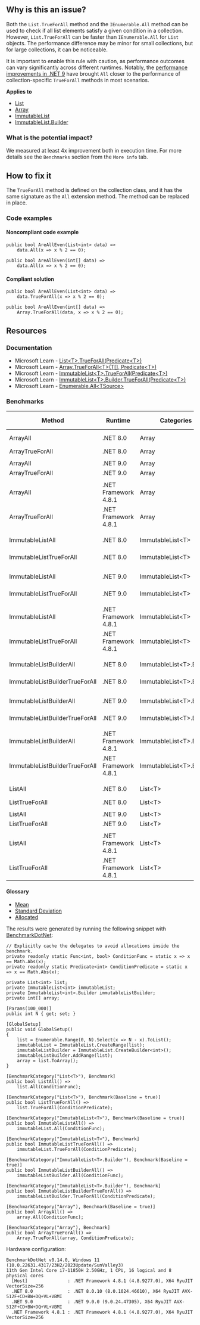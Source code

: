 ## Why is this an issue?

Both the `List.TrueForAll` method and the `IEnumerable.All` method can be used to check if all list elements satisfy a given
condition in a collection. However, `List.TrueForAll` can be faster than `IEnumerable.All` for `List` objects. The
performance difference may be minor for small collections, but for large collections, it can be noticeable.

It is important to enable this rule with caution, as performance outcomes can vary significantly across different runtimes. Notably, the [performance improvements in .NET 9](https://devblogs.microsoft.com/dotnet/performance-improvements-in-net-9/#collections) have brought
`All` closer to the performance of collection-specific `TrueForAll` methods in most scenarios.

**Applies to**

- [List](https://learn.microsoft.com/en-us/dotnet/api/system.collections.generic.list-1.trueforall)
- [Array](https://learn.microsoft.com/en-us/dotnet/api/system.array.trueforall)
- [ImmutableList](https://learn.microsoft.com/en-us/dotnet/api/system.collections.immutable.immutablelist-1.trueforall)
- [ImmutableList.Builder](https://learn.microsoft.com/en-us/dotnet/api/system.collections.immutable.immutablelist-1.builder.trueforall)

### What is the potential impact?

We measured at least 4x improvement both in execution time. For more details see the `Benchmarks` section from the `More
info` tab.

## How to fix it

The `TrueForAll` method is defined on the collection class, and it has the same signature as the `All` extension method. The
method can be replaced in place.

### Code examples

#### Noncompliant code example

    public bool AreAllEven(List<int> data) =>
        data.All(x => x % 2 == 0);

    public bool AreAllEven(int[] data) =>
        data.All(x => x % 2 == 0);

#### Compliant solution

    public bool AreAllEven(List<int> data) =>
        data.TrueForAll(x => x % 2 == 0);

    public bool AreAllEven(int[] data) =>
        Array.TrueForAll(data, x => x % 2 == 0);

## Resources

### Documentation

- Microsoft Learn - [List&lt;T&gt;.TrueForAll(Predicate&lt;T&gt;)](https://learn.microsoft.com/en-us/dotnet/api/system.collections.generic.list-1.trueforall)
- Microsoft Learn - [Array.TrueForAll&lt;T&gt;(T\[\],
  Predicate&lt;T&gt;)](https://learn.microsoft.com/en-us/dotnet/api/system.array.trueforall)
- Microsoft Learn - [ImmutableList&lt;T&gt;.TrueForAll(Predicate&lt;T&gt;)](https://learn.microsoft.com/en-us/dotnet/api/system.collections.immutable.immutablelist-1.trueforall)
- Microsoft Learn - [ImmutableList&lt;T&gt;.Builder.TrueForAll(Predicate&lt;T&gt;)](https://learn.microsoft.com/en-us/dotnet/api/system.collections.immutable.immutablelist-1.builder.trueforall)
- Microsoft Learn - [Enumerable.All&lt;TSource&gt;](https://learn.microsoft.com/en-us/dotnet/api/system.linq.enumerable.all)

### Benchmarks

| Method | Runtime | Categories | Mean | Standard Deviation | Allocated |
| --- | --- | --- | --- | --- | --- |
| ArrayAll | .NET 8.0 | Array | 109.25 μs | 1.767 μs | 32 B |
| ArrayTrueForAll | .NET 8.0 | Array | 45.01 μs | 0.547 μs | - |
|  |  |  |  |  |  |
| ArrayAll | .NET 9.0 | Array | 22.28 μs | 0.254 μs | - |
| ArrayTrueForAll | .NET 9.0 | Array | 37.60 μs | 0.382 μs | - |
|  |  |  |  |  |  |
| ArrayAll | .NET Framework 4.8.1 | Array | 495.90 μs | 4.342 μs | 40 B |
| ArrayTrueForAll | .NET Framework 4.8.1 | Array | 164.52 μs | 2.030 μs | - |
|  |  |  |  |  |  |
| ImmutableListAll | .NET 8.0 | ImmutableList&lt;T&gt; | 940.29 μs | 5.600 μs | 72 B |
| ImmutableListTrueForAll | .NET 8.0 | ImmutableList&lt;T&gt; | 679.46 μs | 2.371 μs | - |
|  |  |  |  |  |  |
| ImmutableListAll | .NET 9.0 | ImmutableList&lt;T&gt; | 922.43 μs | 14.564 μs | 72 B |
| ImmutableListTrueForAll | .NET 9.0 | ImmutableList&lt;T&gt; | 692.31 μs | 8.897 μs | - |
|  |  |  |  |  |  |
| ImmutableListAll | .NET Framework 4.8.1 | ImmutableList&lt;T&gt; | 4,578.72 μs | 77.920 μs | 128 B |
| ImmutableListTrueForAll | .NET Framework 4.8.1 | ImmutableList&lt;T&gt; | 4,393.49 μs | 122.061 μs | - |
|  |  |  |  |  |  |
| ImmutableListBuilderAll | .NET 8.0 | ImmutableList&lt;T&gt;.Builder | 970.45 μs | 13.598 μs | 73 B |
| ImmutableListBuilderTrueForAll | .NET 8.0 | ImmutableList&lt;T&gt;.Builder | 687.82 μs | 6.142 μs | - |
|  |  |  |  |  |  |
| ImmutableListBuilderAll | .NET 9.0 | ImmutableList&lt;T&gt;.Builder | 981.17 μs | 12.966 μs | 72 B |
| ImmutableListBuilderTrueForAll | .NET 9.0 | ImmutableList&lt;T&gt;.Builder | 710.19 μs | 16.195 μs | - |
|  |  |  |  |  |  |
| ImmutableListBuilderAll | .NET Framework 4.8.1 | ImmutableList&lt;T&gt;.Builder | 4,780.50 μs | 43.282 μs | 128 B |
| ImmutableListBuilderTrueForAll | .NET Framework 4.8.1 | ImmutableList&lt;T&gt;.Builder | 4,493.82 μs | 76.530 μs | - |
|  |  |  |  |  |  |
| ListAll | .NET 8.0 | List&lt;T&gt; | 151.12 μs | 2.028 μs | 40 B |
| ListTrueForAll | .NET 8.0 | List&lt;T&gt; | 58.03 μs | 0.493 μs | - |
|  |  |  |  |  |  |
| ListAll | .NET 9.0 | List&lt;T&gt; | 22.14 μs | 0.327 μs | - |
| ListTrueForAll | .NET 9.0 | List&lt;T&gt; | 46.01 μs | 0.327 μs | - |
|  |  |  |  |  |  |
| ListAll | .NET Framework 4.8.1 | List&lt;T&gt; | 619.86 μs | 6.037 μs | 48 B |
| ListTrueForAll | .NET Framework 4.8.1 | List&lt;T&gt; | 208.49 μs | 2.340 μs | - |

#### Glossary

- [Mean](https://en.wikipedia.org/wiki/Arithmetic_mean)
- [Standard Deviation](https://en.wikipedia.org/wiki/Standard_deviation)
- [Allocated](https://en.wikipedia.org/wiki/Memory_management)

The results were generated by running the following snippet with [BenchmarkDotNet](https://github.com/dotnet/BenchmarkDotNet):

    // Explicitly cache the delegates to avoid allocations inside the benchmark.
    private readonly static Func<int, bool> ConditionFunc = static x => x == Math.Abs(x);
    private readonly static Predicate<int> ConditionPredicate = static x => x == Math.Abs(x);
    
    private List<int> list;
    private ImmutableList<int> immutableList;
    private ImmutableList<int>.Builder immutableListBuilder;
    private int[] array;
    
    [Params(100_000)]
    public int N { get; set; }
    
    [GlobalSetup]
    public void GlobalSetup()
    {
        list = Enumerable.Range(0, N).Select(x => N - x).ToList();
        immutableList = ImmutableList.CreateRange(list);
        immutableListBuilder = ImmutableList.CreateBuilder<int>();
        immutableListBuilder.AddRange(list);
        array = list.ToArray();
    }
    
    [BenchmarkCategory("List<T>"), Benchmark]
    public bool ListAll() =>
        list.All(ConditionFunc);
    
    [BenchmarkCategory("List<T>"), Benchmark(Baseline = true)]
    public bool ListTrueForAll() =>
        list.TrueForAll(ConditionPredicate);
    
    [BenchmarkCategory("ImmutableList<T>"), Benchmark(Baseline = true)]
    public bool ImmutableListAll() =>
        immutableList.All(ConditionFunc);
    
    [BenchmarkCategory("ImmutableList<T>"), Benchmark]
    public bool ImmutableListTrueForAll() =>
        immutableList.TrueForAll(ConditionPredicate);
    
    [BenchmarkCategory("ImmutableList<T>.Builder"), Benchmark(Baseline = true)]
    public bool ImmutableListBuilderAll() =>
        immutableListBuilder.All(ConditionFunc);
    
    [BenchmarkCategory("ImmutableList<T>.Builder"), Benchmark]
    public bool ImmutableListBuilderTrueForAll() =>
        immutableListBuilder.TrueForAll(ConditionPredicate);
    
    [BenchmarkCategory("Array"), Benchmark(Baseline = true)]
    public bool ArrayAll() =>
        array.All(ConditionFunc);
    
    [BenchmarkCategory("Array"), Benchmark]
    public bool ArrayTrueForAll() =>
        Array.TrueForAll(array, ConditionPredicate);

Hardware configuration:

    BenchmarkDotNet v0.14.0, Windows 11 (10.0.22631.4317/23H2/2023Update/SunValley3)
    11th Gen Intel Core i7-11850H 2.50GHz, 1 CPU, 16 logical and 8 physical cores
      [Host]               : .NET Framework 4.8.1 (4.8.9277.0), X64 RyuJIT VectorSize=256
      .NET 8.0             : .NET 8.0.10 (8.0.1024.46610), X64 RyuJIT AVX-512F+CD+BW+DQ+VL+VBMI
      .NET 9.0             : .NET 9.0.0 (9.0.24.47305), X64 RyuJIT AVX-512F+CD+BW+DQ+VL+VBMI
      .NET Framework 4.8.1 : .NET Framework 4.8.1 (4.8.9277.0), X64 RyuJIT VectorSize=256